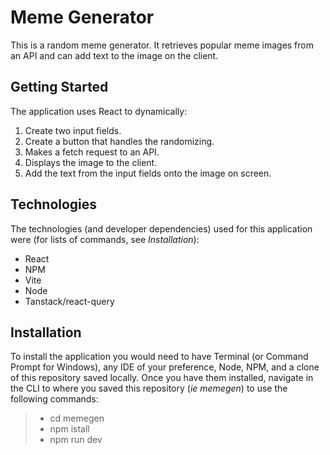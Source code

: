 # Meme Generator

This is a random meme generator. It retrieves popular meme images from an API and can add text to the image on the client.

## Getting Started

The application uses React to dynamically:
1. Create two input fields.
2. Create a button that handles the randomizing.
3. Makes a fetch request to an API.
4. Displays the image to the client.
5. Add the text from the input fields onto the image on screen.

## Technologies

The technologies (and developer dependencies) used for this application were (for lists of commands, see *Installation*):

- React
- NPM
- Vite
- Node
- Tanstack/react-query

## Installation

To install the application you would need to have Terminal (or Command Prompt for Windows), any IDE of your preference, Node, NPM, and a clone of this repository saved locally. Once you have them installed, navigate in the CLI to where you saved this repository (*ie memegen*) to use the following commands:

>-  cd memegen
>-  npm istall
>-  npm run dev
